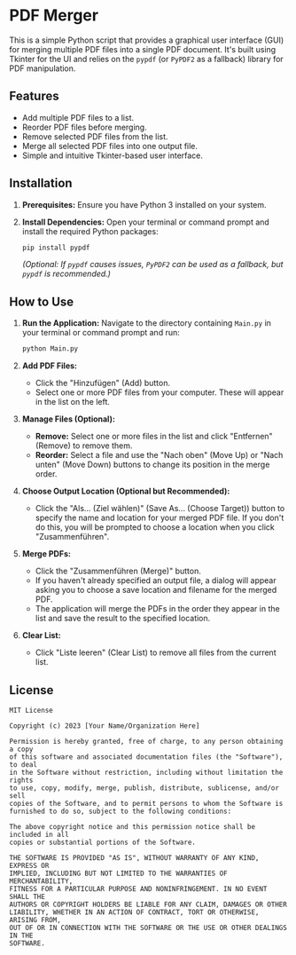 # PDF Merger

This is a simple Python script that provides a graphical user interface (GUI) for merging multiple PDF files into a single PDF document. It's built using Tkinter for the UI and relies on the `pypdf` (or `PyPDF2` as a fallback) library for PDF manipulation.

## Features

*   Add multiple PDF files to a list.
*   Reorder PDF files before merging.
*   Remove selected PDF files from the list.
*   Merge all selected PDF files into one output file.
*   Simple and intuitive Tkinter-based user interface.

## Installation

1.  **Prerequisites:** Ensure you have Python 3 installed on your system.

2.  **Install Dependencies:** Open your terminal or command prompt and install the required Python packages:

    ```bash
    pip install pypdf
    ```

    *(Optional: If `pypdf` causes issues, `PyPDF2` can be used as a fallback, but `pypdf` is recommended.)*

## How to Use

1.  **Run the Application:**
    Navigate to the directory containing `Main.py` in your terminal or command prompt and run:

    ```bash
    python Main.py
    ```

2.  **Add PDF Files:**
    *   Click the "Hinzufügen" (Add) button.
    *   Select one or more PDF files from your computer. These will appear in the list on the left.

3.  **Manage Files (Optional):**
    *   **Remove:** Select one or more files in the list and click "Entfernen" (Remove) to remove them.
    *   **Reorder:** Select a file and use the "Nach oben" (Move Up) or "Nach unten" (Move Down) buttons to change its position in the merge order.

4.  **Choose Output Location (Optional but Recommended):**
    *   Click the "Als... (Ziel wählen)" (Save As... (Choose Target)) button to specify the name and location for your merged PDF file. If you don't do this, you will be prompted to choose a location when you click "Zusammenführen".

5.  **Merge PDFs:**
    *   Click the "Zusammenführen (Merge)" button.
    *   If you haven't already specified an output file, a dialog will appear asking you to choose a save location and filename for the merged PDF.
    *   The application will merge the PDFs in the order they appear in the list and save the result to the specified location.

6.  **Clear List:**
    *   Click "Liste leeren" (Clear List) to remove all files from the current list.

## License

```
MIT License

Copyright (c) 2023 [Your Name/Organization Here]

Permission is hereby granted, free of charge, to any person obtaining a copy
of this software and associated documentation files (the "Software"), to deal
in the Software without restriction, including without limitation the rights
to use, copy, modify, merge, publish, distribute, sublicense, and/or sell
copies of the Software, and to permit persons to whom the Software is
furnished to do so, subject to the following conditions:

The above copyright notice and this permission notice shall be included in all
copies or substantial portions of the Software.

THE SOFTWARE IS PROVIDED "AS IS", WITHOUT WARRANTY OF ANY KIND, EXPRESS OR
IMPLIED, INCLUDING BUT NOT LIMITED TO THE WARRANTIES OF MERCHANTABILITY,
FITNESS FOR A PARTICULAR PURPOSE AND NONINFRINGEMENT. IN NO EVENT SHALL THE
AUTHORS OR COPYRIGHT HOLDERS BE LIABLE FOR ANY CLAIM, DAMAGES OR OTHER
LIABILITY, WHETHER IN AN ACTION OF CONTRACT, TORT OR OTHERWISE, ARISING FROM,
OUT OF OR IN CONNECTION WITH THE SOFTWARE OR THE USE OR OTHER DEALINGS IN THE
SOFTWARE.
```
